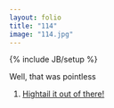 ```yaml
---
layout: folio
title: "114"
image: "114.jpg"
---
```

{% include JB/setup %}

<div class="copy">
	<p>Well, that was pointless</p>
</div>

<div class="choice">
	<ol>
		<li><a href="115.html">Hightail it out of there!</a></li>
	</ol>
</div>